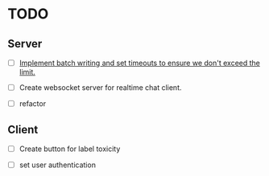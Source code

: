 # TODO 


## Server 

- [ ] [Implement batch writing and set timeouts to ensure we don't exceed the limit.](https://stackoverflow.com/questions/46655344/firebase-cloud-function-with-firestore-returning-deadline-exceeded?rq=3)
- [ ] Create websocket server for realtime chat client.
- [ ] refactor 


## Client  
- [ ] Create button for label toxicity 
- [ ] set user authentication

